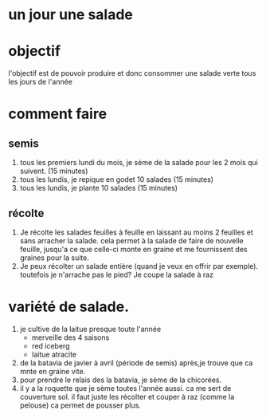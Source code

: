 # un jour une salade

# objectif

l'objectif est de pouvoir produire et donc consommer une salade verte tous les jours de l'année

# comment faire

## semis

1. tous les premiers lundi du mois, je sème de la salade pour les 2 mois qui suivent. (15 minutes)
1. tous les lundis, je repique en godet 10 salades (15 minutes)
1. tous les lundis, je plante 10 salades (15 minutes)

## récolte

1. Je récolte les salades feuilles à feuille en laissant au moins 2 feuilles et sans arracher la salade. cela permet à la salade de faire de nouvelle feuille, jusqu'a ce que celle-ci monte en graine et me fournissent des graines pour la suite.
1. Je peux récolter un salade entière (quand je veux en offrir par exemple). toutefois je n'arrache pas le pied? Je coupe la salade à raz

# variété de salade.

1. je cultive de la laitue presque toute l'année
   - merveille des 4 saisons
   - red iceberg
   - laitue atracite
1. de la batavia de javier à avril (période de semis) après,je trouve que ca mnte en graine vite.
1. pour prendre le relais des la batavia, je sème de la chicorées.
1. il y a la roquette que je sème toutes l'année aussi. ca me sert de couverture sol. il faut juste les récolter et couper à raz (comme la pelouse) ca permet de pousser plus.
